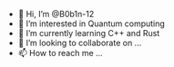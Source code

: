 - 👋 Hi, I’m @B0b1n-12
- 👀 I’m interested in Quantum computing
- 🌱 I’m currently learning C++ and Rust
- 💞️ I’m looking to collaborate on ...
- 📫 How to reach me ...

<!---
B0b1n-12/B0b1n-12 is a ✨ special ✨ repository because its `README.md` (this file) appears on your GitHub profile.
You can click the Preview link to take a look at your changes.
--->

